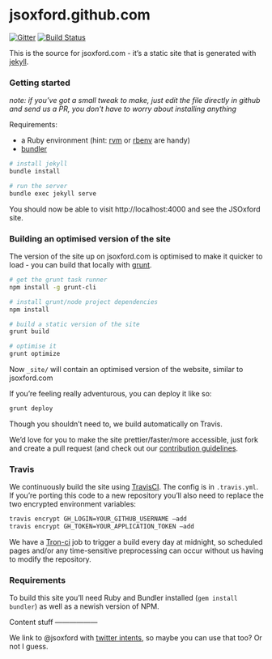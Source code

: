 jsoxford.github.com
===================

[![Gitter](https://badges.gitter.im/Join%20Chat.svg)](https://gitter.im/jsoxford/jsoxford.github.com?utm_source=badge&utm_medium=badge&utm_campaign=pr-badge&utm_content=badge) [![Build Status](https://travis-ci.org/jsoxford/jsoxford.github.com.svg?branch=develop)](https://travis-ci.org/jsoxford/jsoxford.github.com)

This is the source for jsoxford.com - it’s a static site that is generated with [jekyll](http://jekyllrb.com/).

### Getting started

_note: if you’ve got a small tweak to make, just edit the file directly in github and send us a PR, you don't have to worry about installing anything_

Requirements:

  * a Ruby environment (hint: [rvm](https://rvm.io/) or [rbenv](https://github.com/sstephenson/rbenv) are handy)
  * [bundler](http://bundler.io/)


```bash
# install jekyll
bundle install

# run the server
bundle exec jekyll serve
```

You should now be able to visit http://localhost:4000 and see the JSOxford site.

### Building an optimised version of the site

The version of the site up on jsoxford.com is optimised to make it quicker to load - you can build that locally with [grunt](http://gruntjs.com/).

```bash
# get the grunt task runner
npm install -g grunt-cli

# install grunt/node project dependencies
npm install

# build a static version of the site
grunt build

# optimise it
grunt optimize
```

Now `_site/` will contain an optimised version of the website, similar to jsoxford.com

If you’re feeling really adventurous, you can deploy it like so:

```bash
grunt deploy
```

Though you shouldn’t need to, we build automatically on Travis.

We’d love for you to make the site prettier/faster/more accessible, just fork and create a pull request (and check out our [contribution guidelines](CONTRIBUTING.md).

### Travis

We continuously build the site using [TravisCI](http://travis-ci.org). The config is in `.travis.yml`. If you’re porting this code to a new repository you’ll also need to replace the two encrypted environment variables:

```bash
travis encrypt GH_LOGIN=YOUR_GITHUB_USERNAME —add
travis encrypt GH_TOKEN=YOUR_APPLICATION_TOKEN —add
```

We have a [Tron-ci](http://tron-ci.herokuapp.com/jobs/1519935/) job to trigger a build every day at midnight, so scheduled pages and/or any time-sensitive preprocessing can occur without us having to modify the repository.

### Requirements

To build this site you’ll need Ruby and Bundler installed (`gem install bundler`) as well as a newish version of NPM.

Content stuff
——————

We link to @jsoxford with [twitter intents](https://dev.twitter.com/docs/intents), so maybe you can use that too? Or not I guess.
